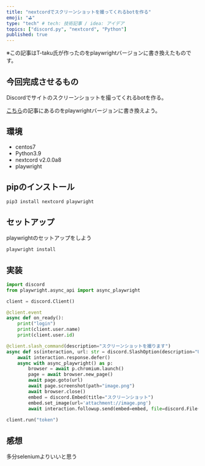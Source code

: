 ```yaml
---
title: "nextcordでスクリーンショットを撮ってくれるbotを作る"
emoji: "⛳"
type: "tech" # tech: 技術記事 / idea: アイデア
topics: ["discord.py", "nextcord", "Python"]
published: true
---
```


※この記事はT-taku氏が作ったのをplaywrightバージョンに書き換えたものです。

## 今回完成させるもの

Discordでサイトのスクリーンショットを撮ってくれるbotを作る。

[こちら](https://zenn.dev/t_taku0427/articles/55ba3f84f6f89a)の記事にあるのをplaywrightバージョンに書き換えよう。

## 環境

- centos7
- Python3.9
- nextcord v2.0.0a8
- playwright

## pipのインストール

```bash
pip3 install nextcord playwright
```

## セットアップ

playwrightのセットアップをしよう

```bash
playwright install
```

## 実装

```python
import discord
from playwright.async_api import async_playwright

client = discord.Client()

@client.event
async def on_ready():
    print("login")
    print(client.user.name)
    print(client.user.id)

@client.slash_command(description="スクリーンショットを撮ります")
async def ss(interaction, url: str = discord.SlashOption(description="URLをここに", required=True)):
    await interaction.response.defer()
    async with async_playwright() as p:
        browser = await p.chromium.launch()
        page = await browser.new_page()
        await page.goto(url)
        await page.screenshot(path="image.png")
        await browser.close()
        embed = discord.Embed(title="スクリーンショット")
        embed.set_image(url='attachment://image.png')
        await interaction.followup.send(embed=embed, file=discord.File("image.png"))
        
client.run("token")
```

## 感想

多分seleniumよりいいと思う
